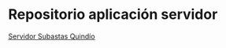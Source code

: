 # Repositorio aplicación servidor
[Servidor Subastas Quindío](https://github.com/AlphaS-C/SuibastasQuindio_Server "Servidor Subastas Quindío")
